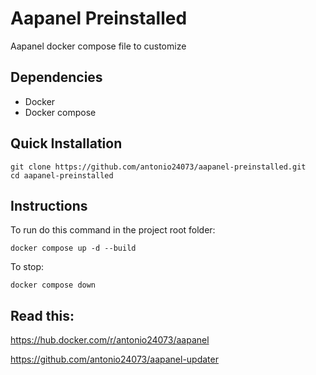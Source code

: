 # Aapanel Preinstalled

Aapanel docker compose file to customize

## Dependencies

- Docker
- Docker compose

## Quick Installation

```
git clone https://github.com/antonio24073/aapanel-preinstalled.git
cd aapanel-preinstalled
```

## Instructions

To run do this command in the project root folder:

```
docker compose up -d --build
```

To stop:

```
docker compose down
```

## Read this:

https://hub.docker.com/r/antonio24073/aapanel

https://github.com/antonio24073/aapanel-updater

